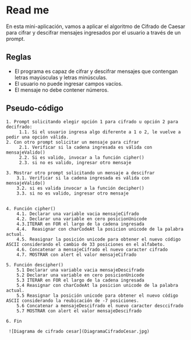 
# Read me
En esta mini-aplicación, vamos a aplicar el algoritmo de Cifrado de Caesar para cifrar y descifrar mensajes ingresados por el usuario a través de un prompt.

## Reglas
* El programa es capaz de cifrar y descifrar mensajes que contengan letras mayúsculas y letras minúsculas.
* El usuario no puede ingresar campos vacíos.
* El mensaje no debe contener números.

## Pseudo-código

```
1. Prompt solicitando elegir opción 1 para cifrado u opción 2 para decifrado:
     1.1. Si el usuario ingresa algo diferente a 1 o 2, le vuelve a pedir una opción válida.
2. Con otro prompt solicitar un mensaje para cifrar
     2.1. Verificar si la cadena ingresada es válida con mensajeValido()
     2.2. Si es valido, invocar a la función cipher()
     2.3. si no es valido, ingresar otro mensaje
	
3. Mostrar otro prompt solicitando un mensaje a descifrar
    3.1. Verificar si la cadena ingresada es válida con mensajeValido()
	3.2. si es valida invocar a la función decipher()
    3.3. si no es valido, ingresar otro mensaje
  	

4. Función cipher()
    4.1. Declarar una variable vacia mensajeCifrado
    4.2. Declarar una variable en cero posicionUnicode
    4.3.ITERAR en FOR el largo de la cadena ingresada
    4.4.  Reasignar con charCodeAt la posicion unicode de la palabra actual.
    4.5. Reasignar la posición unicode para obtener el nuevo código ASCII considerando el cambio de 33 posiciones en el alfabeto.
    4.6. Concatenar a mensajeCifrado el nuevo caracter cifrado
    4.7. MOSTRAR con alert el valor mensajeCifrado

5. Función descipher()
    5.1 Declarar una variable vacia mensajeDescifrado
    5.2 Declarar una variable en cero posicionUnicode
    5.3 ITERAR en FOR el largo de la cadena ingresada
    5.4 Reasignar con charCodeAt la posicion unicode de la palabra actual.
    5.5 Reasignar la posición unicode para obtener el nuevo código ASCII considerando la reubicación de -7 posiciones.
    5.6 Concatenar a mensajeDescifrado el nuevo caracter desccifrado
    5.7 MOSTRAR con alert el valor mensajeDescifrado

6. Fin

 ![Diagrama de cifrado cesar](DiagramaCifradoCesar.jpg)

````